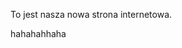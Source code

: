 <html>

<head>
<title>Tytuł strony</title>
</head>

<body>
<p>To jest nasza nowa strona internetowa.</p>
<p> hahahahhaha </p>
</body>

</html>
